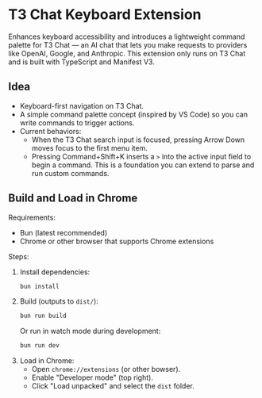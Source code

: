 # T3 Chat Keyboard Extension

Enhances keyboard accessibility and introduces a lightweight command palette for T3 Chat — an AI chat that lets you make requests to providers like OpenAI, Google, and Anthropic. This extension only runs on T3 Chat and is built with TypeScript and Manifest V3.

## Idea

- Keyboard-first navigation on T3 Chat.
- A simple command palette concept (inspired by VS Code) so you can write commands to trigger actions.
- Current behaviors:
  - When the T3 Chat search input is focused, pressing Arrow Down moves focus to the first menu item.
  - Pressing Command+Shift+K inserts a `>` into the active input field to begin a command. This is a foundation you can extend to parse and run custom commands.

## Build and Load in Chrome

Requirements:

- Bun (latest recommended)
- Chrome or other browser that supports Chrome extensions

Steps:

1. Install dependencies:
   ```bash
   bun install
   ```
2. Build (outputs to `dist/`):
   ```bash
   bun run build
   ```
   Or run in watch mode during development:
   ```bash
   bun run dev
   ```
3. Load in Chrome:
   - Open `chrome://extensions` (or other bowser).
   - Enable "Developer mode" (top right).
   - Click "Load unpacked" and select the `dist` folder.
